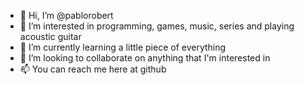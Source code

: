- 👋 Hi, I’m @pablorobert
- 👀 I’m interested in programming, games, music, series and playing acoustic guitar
- 🌱 I’m currently learning a little piece of everything
- 💞️ I’m looking to collaborate on anything that I'm interested in
- 📫 You can reach me here at github

<!---
pablorobert/pablorobert is a ✨ special ✨ repository because its `README.md` (this file) appears on your GitHub profile.
You can click the Preview link to take a look at your changes.
--->
